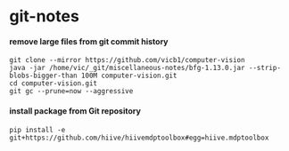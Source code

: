 # git-notes

#### remove large files from git commit history
`git clone --mirror https://github.com/vicb1/computer-vision`<br>
`java -jar /home/vic/_git/miscellaneous-notes/bfg-1.13.0.jar --strip-blobs-bigger-than 100M computer-vision.git`<br>
`cd computer-vision.git`<br>
`git gc --prune=now --aggressive`

#### install package from Git repository
`pip install -e git+https://github.com/hiive/hiivemdptoolbox#egg=hiive.mdptoolbox`
